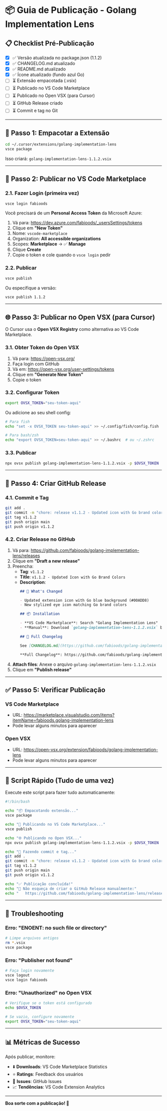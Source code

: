 # 📦 Guia de Publicação - Golang Implementation Lens

## 📋 Checklist Pré-Publicação

- [x] ✅ Versão atualizada no package.json (1.1.2)
- [x] ✅ CHANGELOG.md atualizado
- [x] ✅ README.md atualizado
- [x] ✅ Ícone atualizado (fundo azul Go)
- [ ] ⏳ Extensão empacotada (.vsix)
- [ ] ⏳ Publicado no VS Code Marketplace
- [ ] ⏳ Publicado no Open VSX (para Cursor)
- [ ] ⏳ GitHub Release criado
- [ ] ⏳ Commit e tag no Git

---

## 🔨 Passo 1: Empacotar a Extensão

```bash
cd ~/.cursor/extensions/golang-implementation-lens
vsce package
```

Isso criará: `golang-implementation-lens-1.1.2.vsix`

---

## 🚀 Passo 2: Publicar no VS Code Marketplace

### 2.1. Fazer Login (primeira vez)

```bash
vsce login fabioods
```

Você precisará de um **Personal Access Token** da Microsoft Azure:

1. Vá para: https://dev.azure.com/fabioods/_usersSettings/tokens
2. Clique em **"New Token"**
3. Nome: `vscode-marketplace`
4. Organization: **All accessible organizations**
5. Scopes: **Marketplace** → ✅ **Manage**
6. Clique **Create**
7. Copie o token e cole quando o `vsce login` pedir

### 2.2. Publicar

```bash
vsce publish
```

Ou especifique a versão:

```bash
vsce publish 1.1.2
```

---

## 🌐 Passo 3: Publicar no Open VSX (para Cursor)

O Cursor usa o **Open VSX Registry** como alternativa ao VS Code Marketplace.

### 3.1. Obter Token do Open VSX

1. Vá para: https://open-vsx.org/
2. Faça login com GitHub
3. Vá em: https://open-vsx.org/user-settings/tokens
4. Clique em **"Generate New Token"**
5. Copie o token

### 3.2. Configurar Token

```bash
export OVSX_TOKEN="seu-token-aqui"
```

Ou adicione ao seu shell config:

```bash
# Para fish
echo "set -x OVSX_TOKEN seu-token-aqui" >> ~/.config/fish/config.fish

# Para bash/zsh
echo "export OVSX_TOKEN=seu-token-aqui" >> ~/.bashrc  # ou ~/.zshrc
```

### 3.3. Publicar

```bash
npx ovsx publish golang-implementation-lens-1.1.2.vsix -p $OVSX_TOKEN
```

---

## 📝 Passo 4: Criar GitHub Release

### 4.1. Commit e Tag

```bash
git add .
git commit -m "chore: release v1.1.2 - Updated icon with Go brand colors"
git tag v1.1.2
git push origin main
git push origin v1.1.2
```

### 4.2. Criar Release no GitHub

1. Vá para: https://github.com/fabioods/golang-implementation-lens/releases
2. Clique em **"Draft a new release"**
3. Preencha:
   - **Tag**: `v1.1.2`
   - **Title**: `v1.1.2 - Updated Icon with Go Brand Colors`
   - **Description**:
     ```markdown
     ## 🎨 What's Changed
     
     - Updated extension icon with Go blue background (#00ADD8)
     - New stylized eye icon matching Go brand colors
     
     ## 📦 Installation
     
     - **VS Code Marketplace**: Search "Golang Implementation Lens"
     - **Manual**: Download `golang-implementation-lens-1.1.2.vsix` below
     
     ## 📝 Full Changelog
     
     See [CHANGELOG.md](https://github.com/fabioods/golang-implementation-lens/blob/main/CHANGELOG.md)
     
     **Full Changelog**: https://github.com/fabioods/golang-implementation-lens/compare/v1.1.1...v1.1.2
     ```
4. **Attach files**: Anexe o arquivo `golang-implementation-lens-1.1.2.vsix`
5. Clique em **"Publish release"**

---

## ✅ Passo 5: Verificar Publicação

### VS Code Marketplace

- URL: https://marketplace.visualstudio.com/items?itemName=fabioods.golang-implementation-lens
- Pode levar alguns minutos para aparecer

### Open VSX

- URL: https://open-vsx.org/extension/fabioods/golang-implementation-lens
- Pode levar alguns minutos para aparecer

---

## 🔄 Script Rápido (Tudo de uma vez)

Execute este script para fazer tudo automaticamente:

```bash
#!/bin/bash

echo "📦 Empacotando extensão..."
vsce package

echo "🚀 Publicando no VS Code Marketplace..."
vsce publish

echo "🌐 Publicando no Open VSX..."
npx ovsx publish golang-implementation-lens-1.1.2.vsix -p $OVSX_TOKEN

echo "📝 Fazendo commit e tag..."
git add .
git commit -m "chore: release v1.1.2 - Updated icon with Go brand colors"
git tag v1.1.2
git push origin main
git push origin v1.1.2

echo "✅ Publicação concluída!"
echo "📌 Não esqueça de criar o GitHub Release manualmente:"
echo "   https://github.com/fabioods/golang-implementation-lens/releases/new"
```

---

## 🐛 Troubleshooting

### Erro: "ENOENT: no such file or directory"

```bash
# Limpe arquivos antigos
rm *.vsix
vsce package
```

### Erro: "Publisher not found"

```bash
# Faça login novamente
vsce logout
vsce login fabioods
```

### Erro: "Unauthorized" no Open VSX

```bash
# Verifique se o token está configurado
echo $OVSX_TOKEN

# Se vazio, configure novamente
export OVSX_TOKEN="seu-token-aqui"
```

---

## 📊 Métricas de Sucesso

Após publicar, monitore:

- ⬇️ **Downloads**: VS Code Marketplace Statistics
- ⭐ **Ratings**: Feedback dos usuários
- 🐛 **Issues**: GitHub Issues
- 📈 **Tendências**: VS Code Extension Analytics

---

**Boa sorte com a publicação! 🚀**

